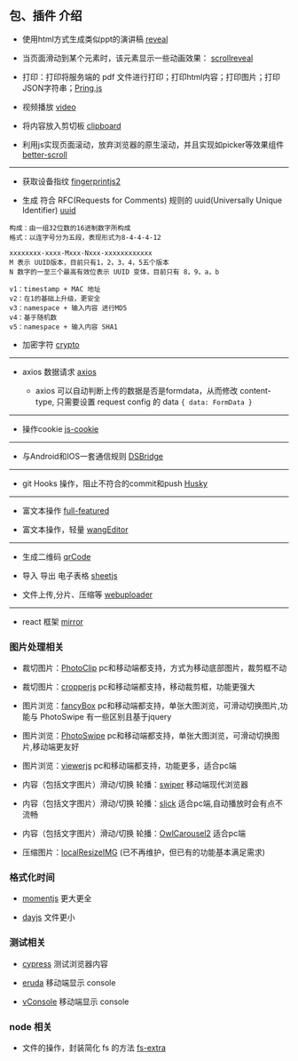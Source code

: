 ## 包、插件 介绍

- 使用html方式生成类似ppt的演讲稿 [reveal](https://github.com/hakimel/reveal.js)

- 当页面滑动到某个元素时，该元素显示一些动画效果： [scrollreveal](https://github.com/jlmakes/scrollreveal) 

- 打印：打印将服务端的 pdf 文件进行打印；打印html内容；打印图片；打印JSON字符串；[Pring.js](https://github.com/crabbly/Print.js)

- 视频播放 [video](https://github.com/videojs/video.js)

- 将内容放入剪切板 [clipboard](https://github.com/zenorocha/clipboard.js)

- 利用js实现页面滚动，放弃浏览器的原生滚动，并且实现如picker等效果组件 [better-scroll](https://github.com/ustbhuangyi/better-scroll)

----

- 获取设备指纹 [fingerprintjs2](https://github.com/Valve/fingerprintjs2)

- 生成 符合 RFC(Requests for Comments) 规则的 uuid(Universally Unique Identifier) [uuid](https://github.com/uuidjs/uuid)
```
构成：由一组32位数的16进制数字所构成
格式：以连字号分为五段，表现形式为8-4-4-4-12

xxxxxxxx-xxxx-Mxxx-Nxxx-xxxxxxxxxxxx
M 表示 UUID版本，目前只有1，2，3，4，5五个版本
N 数字的一至三个最高有效位表示 UUID 变体，目前只有 8，9，a，b 

v1：timestamp + MAC 地址
v2：在1的基础上升级，更安全
v3：namespace + 输入内容 进行MD5
v4：基于随机数
v5：namespace + 输入内容 SHA1

```

- 加密字符 [crypto](https://github.com/brix/crypto-js)

---

- axios  数据请求 [axios](https://github.com/axios/axios) 

   - axios 可以自动判断上传的数据是否是formdata，从而修改 content-type, 只需要设置 request config 的 data `{ data: FormData }`

---

- 操作cookie [js-cookie](https://github.com/js-cookie/js-cookie)

---

- 与Android和IOS一套通信规则 [DSBridge](https://github.com/wendux/DSBridge-Android)

---

- git Hooks 操作，阻止不符合的commit和push [Husky](https://github.com/typicode/husky)

---

- 富文本操作 [full-featured](https://www.tiny.cloud/docs/demo/full-featured/)

- 富文本操作，轻量 [wangEditor](https://github.com/wangfupeng1988/wangEditor)

---

- 生成二维码 [qrCode](https://github.com/soldair/node-qrcode)

- 导入 导出 电子表格 [sheetjs](https://github.com/SheetJS/sheetjs)

- 文件上传,分片、压缩等 [webuploader](https://github.com/fex-team/webuploader)

----

- react 框架 [mirror](https://github.com/mirrorjs/mirror)


### 图片处理相关

- 裁切图片：[PhotoClip](https://github.com/baijunjie/PhotoClip.js) pc和移动端都支持，方式为移动底部图片，裁剪框不动

- 裁切图片：[cropperjs](https://fengyuanchen.github.io/cropperjs/) pc和移动端都支持，移动裁剪框，功能更强大

- 图片浏览：[fancyBox](https://github.com/fancyapps/fancyBox) pc和移动端都支持，单张大图浏览，可滑动切换图片,功能与 PhotoSwipe 有一些区别且基于jquery

- 图片浏览：[PhotoSwipe](https://github.com/dimsemenov/PhotoSwipe) pc和移动端都支持，单张大图浏览，可滑动切换图片,移动端更友好

- 图片浏览：[viewerjs](https://github.com/fengyuanchen/viewerjs) pc和移动端都支持，功能更多，适合pc端

- 内容（包括文字图片）滑动/切换 轮播：[swiper](https://github.com/nolimits4web/swiper) 移动端现代浏览器

- 内容（包括文字图片）滑动/切换 轮播：[slick](https://github.com/kenwheeler/slick) 适合pc端,自动播放时会有点不流畅

- 内容（包括文字图片）滑动/切换 轮播：[OwlCarousel2](https://github.com/OwlCarousel2/OwlCarousel2) 适合pc端

- 压缩图片：[localResizeIMG](https://github.com/think2011/localResizeIMG) (已不再维护，但已有的功能基本满足需求)

### 格式化时间

- [momentjs](https://github.com/moment/moment) 更大更全

- [dayjs](https://github.com/iamkun/dayjs) 文件更小

### 测试相关

- [cypress](https://github.com/cypress-io/cypress) 测试浏览器内容

- [eruda](https://github.com/liriliri/eruda) 移动端显示 console

- [vConsole](https://github.com/Tencent/vConsole) 移动端显示 console


### node 相关

- 文件的操作，封装简化 fs 的方法 [fs-extra](https://github.com/jprichardson/node-fs-extra)
